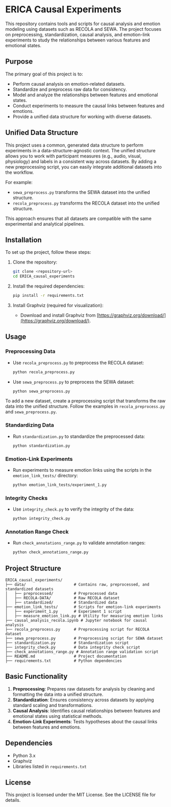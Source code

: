 # ERICA Causal Experiments

This repository contains tools and scripts for causal analysis and emotion modeling using datasets such as RECOLA and SEWA. The project focuses on preprocessing, standardization, causal analysis, and emotion-link experiments to study the relationships between various features and emotional states.

## Purpose

The primary goal of this project is to:
- Perform causal analysis on emotion-related datasets.
- Standardize and preprocess raw data for consistency.
- Model and analyze the relationships between features and emotional states.
- Conduct experiments to measure the causal links between features and emotions.
- Provide a unified data structure for working with diverse datasets.

## Unified Data Structure

This project uses a common, generated data structure to perform experiments in a data-structure-agnostic context. The unified structure allows you to work with participant measures (e.g., audio, visual, physiology) and labels in a consistent way across datasets. By adding a new preprocessing script, you can easily integrate additional datasets into the workflow.

For example:
- `sewa_preprocess.py` transforms the SEWA dataset into the unified structure.
- `recola_preprocess.py` transforms the RECOLA dataset into the unified structure.

This approach ensures that all datasets are compatible with the same experimental and analytical pipelines.

## Installation

To set up the project, follow these steps:

1. Clone the repository:
   ```sh
   git clone <repository-url>
   cd ERICA_causal_experiments
   ```

2. Install the required dependencies:
   ```sh
   pip install -r requirements.txt
   ```

3. Install Graphviz (required for visualization):
   - Download and install Graphviz from [https://graphviz.org/download/](https://graphviz.org/download/).

## Usage

### Preprocessing Data
- Use `recola_preprocess.py` to preprocess the RECOLA dataset:
  ```sh
  python recola_preprocess.py
  ```
- Use `sewa_preprocess.py` to preprocess the SEWA dataset:
  ```sh
  python sewa_preprocess.py
  ```

To add a new dataset, create a preprocessing script that transforms the raw data into the unified structure. Follow the examples in `recola_preprocess.py` and `sewa_preprocess.py`.

### Standardizing Data
- Run `standardization.py` to standardize the preprocessed data:
  ```sh
  python standardization.py
  ```

### Emotion-Link Experiments
- Run experiments to measure emotion links using the scripts in the `emotion_link_tests/` directory:
  ```sh
  python emotion_link_tests/experiment_1.py
  ```

### Integrity Checks
- Use `integrity_check.py` to verify the integrity of the data:
  ```sh
  python integrity_check.py
  ```

### Annotation Range Check
- Run `check_annotations_range.py` to validate annotation ranges:
  ```sh
  python check_annotations_range.py
  ```

## Project Structure

```
ERICA_causal_experiments/
├── data/                     # Contains raw, preprocessed, and standardized datasets
│   ├── preprocessed/         # Preprocessed data
│   ├── RECOLA-DATA/          # Raw RECOLA dataset
│   ├── standardized/         # Standardized data
├── emotion_link_tests/       # Scripts for emotion-link experiments
│   ├── experiment_1.py       # Experiment 1 script
│   ├── measure_emotion_link.py # Utility for measuring emotion links
├── causal_analysis_recola.ipynb # Jupyter notebook for causal analysis
├── recola_preprocess.py      # Preprocessing script for RECOLA dataset
├── sewa_preprocess.py        # Preprocessing script for SEWA dataset
├── standardization.py        # Standardization script
├── integrity_check.py        # Data integrity check script
├── check_annotations_range.py # Annotation range validation script
├── README.md                 # Project documentation
├── requirements.txt          # Python dependencies
```

## Basic Functionality

1. **Preprocessing**: Prepares raw datasets for analysis by cleaning and formatting the data into a unified structure.
2. **Standardization**: Ensures consistency across datasets by applying standard scaling and transformations.
3. **Causal Analysis**: Identifies causal relationships between features and emotional states using statistical methods.
4. **Emotion-Link Experiments**: Tests hypotheses about the causal links between features and emotions.

## Dependencies

- Python 3.x
- Graphviz
- Libraries listed in `requirements.txt`

## License

This project is licensed under the MIT License. See the LICENSE file for details.